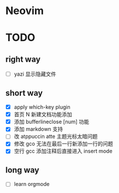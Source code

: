 # Neovim

# TODO
## right way
- [ ] yazi 显示隐藏文件

## short way
- [x] apply which-key plugin
- [x] 首页 N 新建文档功能添加
- [x] 添加 bufferlineclose [num] 功能
- [x] 添加 markdown 支持
- [ ] 改 atppuccin  atte 主题光标太暗问题
- [x] 修改 gco 无法在最后一行新添加一行的问题
- [x] 空行 gcc 添加注释后直接进入 insert mode

## long way
- [ ] learn orgmode
